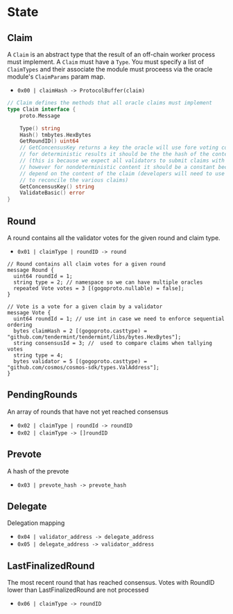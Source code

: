 <!--
order: 2
-->

# State

## Claim

A `Claim` is an abstract type that the result of an off-chain worker process must implement. A `Claim` must have a `Type`. You must specify a list of `ClaimTypes` and their associate the module must proceess via the oracle module's `ClaimParams` param map.

- `0x00 | claimHash -> ProtocolBuffer(claim)`

```go
// Claim defines the methods that all oracle claims must implement
type Claim interface {
	proto.Message

	Type() string
	Hash() tmbytes.HexBytes
	GetRoundID() uint64
	// GetConcensusKey returns a key the oracle will use fore voting consensus
	// for deterministic results it should be the the hash of the content
	// (this is because we expect all validators to submit claims with the same exact content)
	// however for nondeterministic content it should be a constant because voting doesn't
	// depend on the content of the claim (developers will need to use the results of the voting
	// to reconcile the various claims)
	GetConcensusKey() string
	ValidateBasic() error
}
```

## Round

A round contains all the validator votes for the given round and claim type.

- `0x01 | claimType | roundID -> round`

```
// Round contains all claim votes for a given round
message Round {
  uint64 roundId = 1;
  string type = 2; // namespace so we can have multiple oracles
  repeated Vote votes = 3 [(gogoproto.nullable) = false];
}

// Vote is a vote for a given claim by a validator
message Vote {
  uint64 roundId = 1; // use int in case we need to enforce sequential ordering
  bytes claimHash = 2 [(gogoproto.casttype) = "github.com/tendermint/tendermint/libs/bytes.HexBytes"];
  string consensusId = 3; //  used to compare claims when tallying votes
  string type = 4;
  bytes validator = 5 [(gogoproto.casttype) = "github.com/cosmos/cosmos-sdk/types.ValAddress"];
}
```

## PendingRounds

An array of rounds that have not yet reached consensus

- `0x02 | claimType | roundId -> roundID`
- `0x02 | claimType -> []roundID`

## Prevote

A hash of the prevote

- `0x03 | prevote_hash -> prevote_hash`

## Delegate

Delegation mapping

- `0x04 | validator_address -> delegate_address`
- `0x05 | delegate_address -> validator_address`

## LastFinalizedRound

The most recent round that has reached consensus. Votes with RoundID lower than LastFinalizedRound are not processed

- `0x06 | claimType -> roundID`
